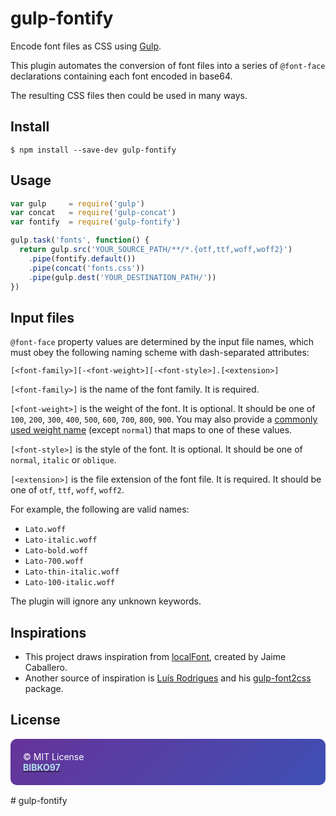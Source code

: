 # gulp-fontify

Encode font files as CSS using [Gulp](http://gulpjs.com).

This plugin automates the conversion of font files into a series of `@font-face` declarations containing each font encoded in base64.

The resulting CSS files then could be used in many ways.

## Install

```
$ npm install --save-dev gulp-fontify
```

## Usage

```js
var gulp     = require('gulp')
var concat   = require('gulp-concat')
var fontify  = require('gulp-fontify')

gulp.task('fonts', function() {
  return gulp.src('YOUR_SOURCE_PATH/**/*.{otf,ttf,woff,woff2}')
    .pipe(fontify.default())
    .pipe(concat('fonts.css'))
    .pipe(gulp.dest('YOUR_DESTINATION_PATH/'))
})
```

## Input files

`@font-face` property values are determined by the input file names, which must obey the following naming scheme with dash-separated attributes:

`[<font-family>][-<font-weight>][-<font-style>].[<extension>]`

`[<font-family>]` is the name of the font family. It is required.

`[<font-weight>]` is the weight of the font. It is optional. It should be one of `100`, `200`, `300`, `400`, `500`, `600`, `700`, `800`, `900`. You may also provide a [commonly used weight name](http://www.w3.org/TR/css3-fonts/#font-weight-numeric-values) (except `normal`) that maps to one of these values.

`[<font-style>]` is the style of the font. It is optional. It should be one of `normal`, `italic` or `oblique`.

`[<extension>]` is the file extension of the font file. It is required. It should be one of `otf`, `ttf`, `woff`, `woff2`.


For example, the following are valid names:

* `Lato.woff`
* `Lato-italic.woff`
* `Lato-bold.woff`
* `Lato-700.woff`
* `Lato-thin-italic.woff`
* `Lato-100-italic.woff`

The plugin will ignore any unknown keywords.

## Inspirations

* This project draws inspiration from [localFont](http://jaicab.com/localFont/), created by Jaime Caballero.
* Another source of inspiration is [Luís Rodrigues](https://github.com/goblindegook) and his [gulp-font2css](https://www.npmjs.com/package/gulp-font2css) package.

## License

<div style="background: linear-gradient(135deg, #663399, #3E50B4); border-radius: 10px; padding: 20px; color: #fff; margin-bottom: 1rem">
    <div><p style="margin: 0; color: white">© MIT License</p><a href="https://github.com/BIBKO97"><strong style="color: #B0E0E6">BIBKO97</strong></a></div>
</div>

#   g u l p - f o n t i f y  
 